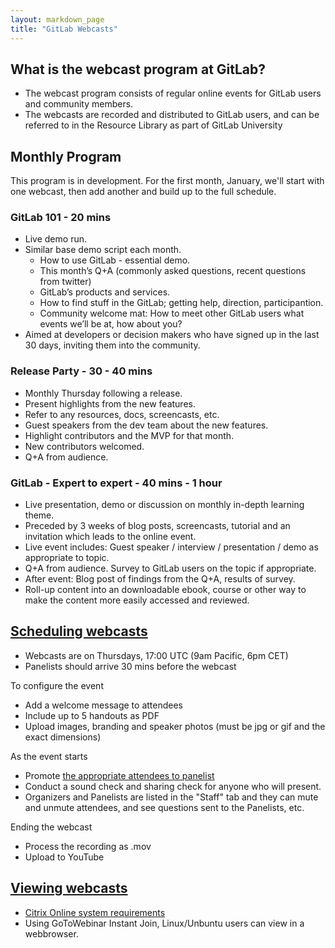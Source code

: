 ```yaml
---
layout: markdown_page
title: "GitLab Webcasts"
---
```


What is the webcast program at GitLab?
--------------------------------------

-   The webcast program consists of regular online events for GitLab users and community members.
-   The webcasts are recorded and distributed to GitLab users, and can be referred to in the Resource Library as part of GitLab University


Monthly Program
----------------

This program is in development. For the first month, January, we'll start with one webcast, then add another and build up to the full schedule. 

### GitLab 101 - 20 mins

-   Live demo run.
-   Similar base demo script each month. 
    -   How to use GitLab - essential demo.
    -   This month’s Q+A (commonly asked questions, recent questions from twitter) 
    -   GitLab’s products and services.
    -   How to find stuff in the GitLab; getting help, direction, participantion.
    -   Community welcome mat: How to meet other GitLab users what events we’ll be at, how about you?
-   Aimed at developers or decision makers who have signed up in the last 30 days, inviting them into the community.

### Release Party - 30 - 40 mins

-   Monthly Thursday following a release.
-   Present highlights from the new features. 
-   Refer to any resources, docs, screencasts, etc. 
-   Guest speakers from the dev team about the new features. 
-   Highlight contributors and the MVP for that month. 
-   New contributors welcomed.
-   Q+A from audience. 


### GitLab - Expert to expert - 40 mins - 1 hour

-   Live presentation, demo or discussion on monthly in-depth learning theme.
-   Preceded by 3 weeks of blog posts, screencasts, tutorial and an invitation which leads to the online event. 
-   Live event includes: Guest speaker / interview / presentation / demo as appropriate to topic.
-   Q+A from audience. Survey to GitLab users on the topic if appropriate. 
-   After event: Blog post of findings from the Q+A, results of survey.
-   Roll-up content into an downloadable ebook, course or other way to make the content more easily accessed and reviewed.


[Scheduling webcasts](#schedule)
-----------------------------------

- Webcasts are on Thursdays, 17:00 UTC (9am Pacific, 6pm CET)
- Panelists should arrive 30 mins before the webcast

To configure the event

- Add a welcome message to attendees
- Include up to 5 handouts as PDF
- Upload images, branding and speaker photos (must be jpg or gif and the exact dimensions)

As the event starts

- Promote [the appropriate attendees to panelist](https://support.citrixonline.com/en_US/webinar/knowledge_articles/000027765) 
- Conduct a sound check and sharing check for anyone who will present.
- Organizers and Panelists are listed in the "Staff" tab and they can mute and unmute attendees, and see questions sent to the Panelists, etc.

Ending the webcast

- Process the recording as .mov
- Upload to YouTube


[Viewing webcasts](#view)
---------------------------

- [Citrix Online system requirements](https://support.citrixonline.com/webinar/all_files/G2W010003)
- Using GoToWebinar Instant Join, Linux/Unbuntu users can view in a webbrowser.
